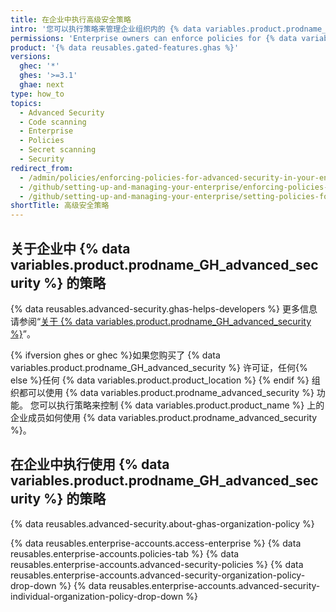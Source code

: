 ```yaml
---
title: 在企业中执行高级安全策略
intro: '您可以执行策略来管理企业组织内的 {% data variables.product.prodname_GH_advanced_security %} 功能，或者允许在每个组织中设置策略。'
permissions: 'Enterprise owners can enforce policies for {% data variables.product.prodname_GH_advanced_security %} in an enterprise.'
product: '{% data reusables.gated-features.ghas %}'
versions:
  ghec: '*'
  ghes: '>=3.1'
  ghae: next
type: how_to
topics:
  - Advanced Security
  - Code scanning
  - Enterprise
  - Policies
  - Secret scanning
  - Security
redirect_from:
  - /admin/policies/enforcing-policies-for-advanced-security-in-your-enterprise
  - /github/setting-up-and-managing-your-enterprise/enforcing-policies-for-advanced-security-in-your-enterprise-account
  - /github/setting-up-and-managing-your-enterprise/setting-policies-for-organizations-in-your-enterprise-account/enforcing-policies-for-advanced-security-in-your-enterprise-account
shortTitle: 高级安全策略
---
```


## 关于企业中 {% data variables.product.prodname_GH_advanced_security %} 的策略

{% data reusables.advanced-security.ghas-helps-developers %} 更多信息请参阅“[关于 {% data variables.product.prodname_GH_advanced_security %}](/get-started/learning-about-github/about-github-advanced-security)”。

{% ifversion ghes or ghec %}如果您购买了 {% data variables.product.prodname_GH_advanced_security %} 许可证，任何{% else %}任何 {% data variables.product.product_location %} {% endif %} 组织都可以使用 {% data variables.product.prodname_advanced_security %} 功能。 您可以执行策略来控制 {% data variables.product.product_name %} 上的企业成员如何使用 {% data variables.product.prodname_advanced_security %}。

## 在企业中执行使用 {% data variables.product.prodname_GH_advanced_security %} 的策略

{% data reusables.advanced-security.about-ghas-organization-policy %}

{% data reusables.enterprise-accounts.access-enterprise %}
{% data reusables.enterprise-accounts.policies-tab %}
{% data reusables.enterprise-accounts.advanced-security-policies %}
{% data reusables.enterprise-accounts.advanced-security-organization-policy-drop-down %}
{% data reusables.enterprise-accounts.advanced-security-individual-organization-policy-drop-down %}
